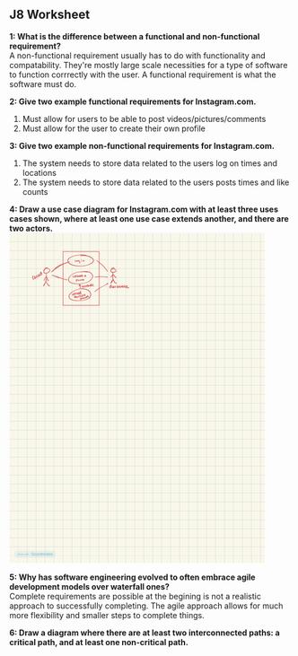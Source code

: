 ## J8 Worksheet 

**1: What is the difference between a functional and non-functional requirement?**  
A non-functional requirement usually has to do with functionality and compatability. They're mostly large scale necessities for a type of software 
to function corrrectly with the user. A functional requirement is what the software must do.  

**2: Give two example functional requirements for Instagram.com.**  
1) Must allow for users to be able to post videos/pictures/comments  
2) Must allow for the user to create their own profile  

**3: Give two example non-functional requirements for Instagram.com.**  
1) The system needs to store data related to the users log on times and locations  
2) The system needs to store data related to the users posts times and like counts  

**4: Draw a use case diagram for Instagram.com with at least three uses cases shown, where at least one use case extends another, and there are two actors.** 
![Diagram](probelm4J8.png)  

**5: Why has software engineering evolved to often embrace agile development models over waterfall ones?**  
Complete requirements are possible at the begining is not a realistic approach to successfully completing. The agile approach allows for much more flexibility and smaller steps to complete things.

**6: Draw a diagram where there are at least two interconnected paths: a critical path, and at least one non-critical path.**
